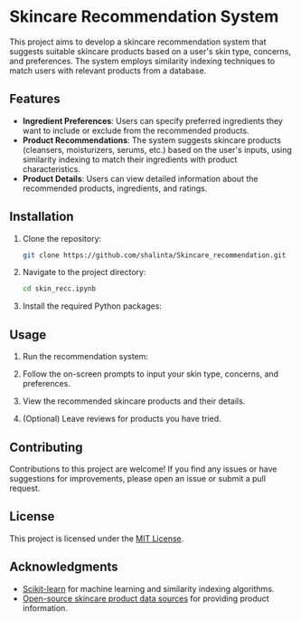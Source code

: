 # Skincare Recommendation System

This project aims to develop a skincare recommendation system that suggests suitable skincare products based on a user's skin type, concerns, and preferences. The system employs similarity indexing techniques to match users with relevant products from a database.

## Features

- **Ingredient Preferences**: Users can specify preferred ingredients they want to include or exclude from the recommended products.
- **Product Recommendations**: The system suggests skincare products (cleansers, moisturizers, serums, etc.) based on the user's inputs, using similarity indexing to match their ingredients with product characteristics.
- **Product Details**: Users can view detailed information about the recommended products, ingredients, and ratings.

## Installation

1. Clone the repository:

   ```bash
   git clone https://github.com/shalinta/Skincare_recommendation.git
   ```

2. Navigate to the project directory:

   ```bash
   cd skin_recc.ipynb
   ```

3. Install the required Python packages:

   

## Usage

1. Run the recommendation system:

2. Follow the on-screen prompts to input your skin type, concerns, and preferences.

3. View the recommended skincare products and their details.

4. (Optional) Leave reviews for products you have tried.

## Contributing

Contributions to this project are welcome! If you find any issues or have suggestions for improvements, please open an issue or submit a pull request.

## License

This project is licensed under the [MIT License](LICENSE).

## Acknowledgments

- [Scikit-learn](https://scikit-learn.org/) for machine learning and similarity indexing algorithms.
- [Open-source skincare product data sources](https://example.com/data-sources) for providing product information.
